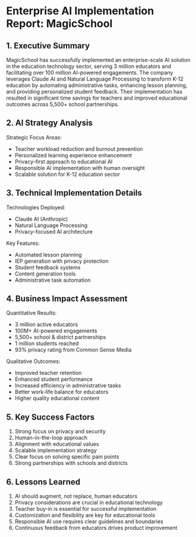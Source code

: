 # Enterprise AI Implementation Report: MagicSchool

## 1. Executive Summary
MagicSchool has successfully implemented an enterprise-scale AI solution in the education technology sector, serving 3 million educators and facilitating over 100 million AI-powered engagements. The company leverages Claude AI and Natural Language Processing to transform K-12 education by automating administrative tasks, enhancing lesson planning, and providing personalized student feedback. Their implementation has resulted in significant time savings for teachers and improved educational outcomes across 5,500+ school partnerships.

## 2. AI Strategy Analysis
Strategic Focus Areas:
- Teacher workload reduction and burnout prevention
- Personalized learning experience enhancement
- Privacy-first approach to educational AI
- Responsible AI implementation with human oversight
- Scalable solution for K-12 education sector

## 3. Technical Implementation Details
Technologies Deployed:
- Claude AI (Anthropic)
- Natural Language Processing
- Privacy-focused AI architecture

Key Features:
- Automated lesson planning
- IEP generation with privacy protection
- Student feedback systems
- Content generation tools
- Administrative task automation

## 4. Business Impact Assessment
Quantitative Results:
- 3 million active educators
- 100M+ AI-powered engagements
- 5,500+ school & district partnerships
- 1 million students reached
- 93% privacy rating from Common Sense Media

Qualitative Outcomes:
- Improved teacher retention
- Enhanced student performance
- Increased efficiency in administrative tasks
- Better work-life balance for educators
- Higher quality educational content

## 5. Key Success Factors
1. Strong focus on privacy and security
2. Human-in-the-loop approach
3. Alignment with educational values
4. Scalable implementation strategy
5. Clear focus on solving specific pain points
6. Strong partnerships with schools and districts

## 6. Lessons Learned
1. AI should augment, not replace, human educators
2. Privacy considerations are crucial in educational technology
3. Teacher buy-in is essential for successful implementation
4. Customization and flexibility are key for educational tools
5. Responsible AI use requires clear guidelines and boundaries
6. Continuous feedback from educators drives product improvement